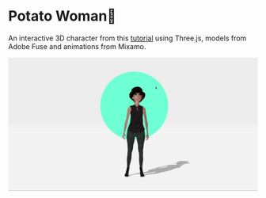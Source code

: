 # Potato Woman🍅
An interactive 3D character from this [tutorial](https://tympanus.net/codrops/2019/10/14/how-to-create-an-interactive-3d-character-with-three-js/) using Three.js, models from Adobe Fuse and animations from Mixamo.

![demo](./dist/assets/models/gigi.gif)
